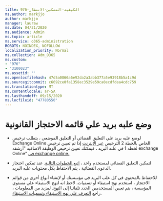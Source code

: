 ```yaml
---
title: 976-الكيفية-التمكين-الانتظار
ms.author: markjjo
author: markjjo
manager: lauraw
ms.date: 04/21/2020
ms.audience: Admin
ms.topic: article
ms.service: o365-administration
ROBOTS: NOINDEX, NOFOLLOW
localization_priority: Normal
ms.collection: Adm_O365
ms.custom:
- "976"
- "3100023"
ms.assetid: ''
ms.openlocfilehash: 47d5a0866a6e92da2a3abb377a5e93918b5a1c9d
ms.sourcegitcommit: c6692ce0fa1358ec3529e59ca0ecdfdea4cdc759
ms.translationtype: MT
ms.contentlocale: ar-SA
ms.lasthandoff: 09/15/2020
ms.locfileid: "47780550"
---
```

# <a name="place-a-mailbox-on-legal-hold"></a>وضع علبه بريد علي قائمه الاحتجاز القانونية

- لوضع علبه بريد علي التعليق القضائي أو التعليق الموضعي ، يتطلب ترخيص Exchange Online الخاص بالخطة 2 الترخيص [عبر الإنترنت](https://docs.microsoft.com/office365/servicedescriptions/office-365-platform-service-description/office-365-plan-options) إذا تم تعيين ترخيص لخطه 1 في علبه البريد ، فيمكنك تعيين ترخيص الوظيفة الاضافيه "أرشفه exchange Online" [في exchange online.](https://docs.microsoft.com/office365/servicedescriptions/exchange-online-archiving-service-description)

- لتمكين التعليق القضائي لمستخدم واحد ، [اتبع الخطوات التالية](https://docs.microsoft.com/microsoft-365/compliance/create-a-litigation-hold). عند تمكين احتجاز الدعوى القضائية ، يتم الاحتفاظ بكل محتويات علبه البريد.

- للاحتفاظ بالمحتوي في كل علب البريد في مؤسستك أو لإنشاء أنواع أخرى من قوائم الاحتجاز ، استخدم نهج استبقاء أو تسميات. لاحظ انه لنهج الاستبقاء علي مستوي المؤسسة ، يتم تعيين المستخدمين الجدد تلقائيا إلى النهج. لمزيد من المعلومات ، راجع [التعرف علي نهج الاستبقاء وتسميات الاستبقاء](https://docs.microsoft.com/microsoft-365/compliance/retention-policies#applying-a-retention-policy-to-an-entire-organization-or-specific-locations). 
